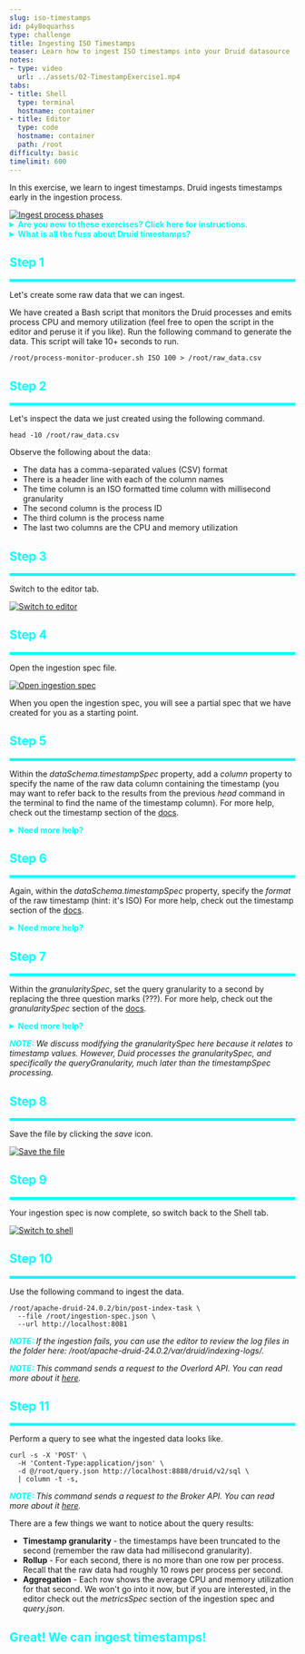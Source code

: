 ```yaml
---
slug: iso-timestamps
id: p4y8oquarhss
type: challenge
title: Ingesting ISO Timestamps
teaser: Learn how to ingest ISO timestamps into your Druid datasource
notes:
- type: video
  url: ../assets/02-TimestampExercise1.mp4
tabs:
- title: Shell
  type: terminal
  hostname: container
- title: Editor
  type: code
  hostname: container
  path: /root
difficulty: basic
timelimit: 600
---
```


In this exercise, we learn to ingest timestamps.
Druid ingests timestamps early in the ingestion process.

<a href="#img-1">
  <img alt="Ingest process phases" src="../assets/IngestionPhases.png" />
</a>

<a href="#" class="lightbox" id="img-1">
  <img alt="Ingest process phases" src="../assets/IngestionPhases.png" />
</a>

<details>
  <summary style="color:cyan"><b>Are you new to these exercises? Click here for instructions.</b></summary>
<hr style="color:cyan">
These exercises allow you to actually <i>do</i> the tasks involved in learning Druid within the comfort of your browser!<br><br>
Click on the command boxes to copy the commands to your clipboard.
Then, paste the commands in the terminal to execute them.<br><br>
Some of the steps of the exercise will require using browser tabs external to the exercise tab.
When necessary, the exercise will explain how to open these external tabs.
When working in other browser tabs, you will want to switch back and forth between the tabs.<br><br>
That's all there is to it! Enjoy!
<hr style="color:cyan">
</details>


<details>
  <summary style="color:cyan"><b>What is all the fuss about Druid timestamps?</b></summary>
<hr style="color:cyan">
In Druid, timestamps are the primary organizing values for the data.
Virtually all Druid queries require a timestamp specification in the <i>WHERE</i> clause, so it's important to think carefully about what the timestamps look like.
The ingestion spec allows us to:
<ul>
  <li>Identify the column in the raw data that contains the timestamp</li>
  <li>Specify the format of the raw data timestamp</li>
  <li>Set the granularity of the timestamp allowing Druid to aggregate rows</li>
</ul>
Note that these ingestion spec capabilities allow us to apply several ingestion principles:
<ul>
  <li>Principle 1 - possibly denormalize raw data to "Create each table datasource for a specific set of query shapes"</li>
  <li>Principle 2 - put the timestamp into a known format to "Transform data, as much as possible, before storage"</li>
  <li>Principle 5 - choose appropriate query granularity to “Combine rows using query time granularity, approximation and rollup”</li>
</ul>
Remember, following these principles, we can create lean tables that are scalable and provide fast access.
<hr style="color:cyan">
</details>


<h2 style="color:cyan">Step 1</h2><hr style="color:cyan;background-color:cyan;height:5px">

Let's create some raw data that we can ingest.

We have created a Bash script that monitors the Druid processes and emits process CPU and memory utilization (feel free to open the script in the editor and peruse it if you like).
Run the following command to generate the data. This script will take 10+ seconds to run.

```
/root/process-monitor-producer.sh ISO 100 > /root/raw_data.csv
```

<h2 style="color:cyan">Step 2</h2><hr style="color:cyan;background-color:cyan;height:5px">

Let's inspect the data we just created using the following command.

```
head -10 /root/raw_data.csv
```

Observe the following about the data:
<ul>
  <li>The data has a comma-separated values (CSV) format
  <li>There is a header line with each of the column names</li>
  <li>The time column is an ISO formatted time column with millisecond granularity</li>
  <li>The second column is the process ID</li>
  <li>The third column is the process name</li>
  <li>The last two columns are the CPU and memory utilization</li>
</ul>

<h2 style="color:cyan">Step 3</h2><hr style="color:cyan;background-color:cyan;height:5px">

Switch to the editor tab.

<a href="#img-2">
  <img alt="Switch to editor" src="../assets/EditorTab.png" />
</a>

<a href="#" class="lightbox" id="img-2">
  <img alt="Switch to editor" src="../assets/EditorTab.png" />
</a>

<h2 style="color:cyan">Step 4</h2><hr style="color:cyan;background-color:cyan;height:5px">

Open the ingestion spec file.

<a href="#img-3">
  <img alt="Open ingestion spec" src="../assets/OpenIngestionSpec.png" />
</a>

<a href="#" class="lightbox" id="img-3">
  <img alt="Open ingestion spec" src="../assets/OpenIngestionSpec.png" />
</a>

When you open the ingestion spec, you will see a partial spec that we have created for you as a starting point.

<h2 style="color:cyan">Step 5</h2><hr style="color:cyan;background-color:cyan;height:5px">

Within the _dataSchema.timestampSpec_ property, add a _column_ property to specify the name of the raw data column containing the timestamp (you may want to refer back to the results from the previous _head_ command in the terminal to find the name of the timestamp column).
For more help, check out the timestamp section of the [docs](https://druid.apache.org/docs/latest/ingestion/ingestion-spec.html#timestampspec).


<details>
  <summary style="color:cyan"><b>Need more help?</b></summary>
<hr style="color:cyan">
You want the <i>timestampSpec</i> to look like this:
<pre><code>"timestampSpec": {
    "column": "time"
},
</code></pre>
<hr style="color:cyan">
</details>

<h2 style="color:cyan">Step 6</h2><hr style="color:cyan;background-color:cyan;height:5px">

Again, within the _dataSchema.timestampSpec_ property, specify the _format_ of the raw timestamp (hint: it's ISO)
For more help, check out the timestamp section of the [docs](https://druid.apache.org/docs/latest/ingestion/ingestion-spec.html#timestampspec).

<details>
  <summary style="color:cyan"><b>Need more help?</b></summary>
<hr style="color:cyan">
You want the <i>timestampSpec</i> to look like this (don't forget the comma at the end of the <i>column</i> property line):
<pre><code>"timestampSpec": {
    "column": "time",
    "format": "iso"
},
</code></pre>
<hr style="color:cyan">
</details>

<h2 style="color:cyan">Step 7</h2><hr style="color:cyan;background-color:cyan;height:5px">

Within the _granularitySpec_, set the query granularity to a second by replacing the three question marks (???).
For more help, check out the _granularitySpec_ section of the [docs](https://druid.apache.org/docs/latest/ingestion/ingestion-spec.html#granularityspec).

<details>
  <summary style="color:cyan"><b>Need more help?</b></summary>
<hr style="color:cyan">
Locate the <i>dataSchema.granularitySpec.queryGranularity</i> property and replace the question marks with the granularity (i.e., <i>second</i>) so that the <i>granularitySpec</i> looks like this.
<pre><code>"granularitySpec": {
    "segmentGranularity": "day",
    "queryGranularity": "second",
    "rollup": true
}
</code></pre>
<hr style="color:cyan">
</details>

<p><span style="color:cyan"><strong><em>NOTE: </em></strong></span> <i>We discuss modifying the granularitySpec here because it relates to timestamp values.
However, Duid processes the granularitySpec, and specifically the queryGranularity, much later than the timestampSpec processing.
</i></p>

<h2 style="color:cyan">Step 8</h2><hr style="color:cyan;background-color:cyan;height:5px">

Save the file by clicking the _save_ icon.

<a href="#img-5">
  <img alt="Save the file" src="../assets/SaveFile.png" />
</a>

<a href="#" class="lightbox" id="img-5">
  <img alt="Save the file" src="../assets/SaveFile.png" />
</a>

<h2 style="color:cyan">Step 9</h2><hr style="color:cyan;background-color:cyan;height:5px">

Your ingestion spec is now complete, so switch back to the Shell tab.

<a href="#img-6">
  <img alt="Switch to shell" src="../assets/ShellTab.png" />
</a>

<a href="#" class="lightbox" id="img-6">
  <img alt="Switch to shell" src="../assets/ShellTab.png" />
</a>

<h2 style="color:cyan">Step 10</h2><hr style="color:cyan;background-color:cyan;height:5px">

Use the following command to ingest the data.

```
/root/apache-druid-24.0.2/bin/post-index-task \
  --file /root/ingestion-spec.json \
  --url http://localhost:8081
```

<p><span style="color:cyan"><strong><em>NOTE: </em></strong></span><i>If the ingestion fails, you can use the editor to review the log files in the folder here: /root/apache-druid-24.0.2/var/druid/indexing-logs/.
</i></p>

<p><span style="color:cyan"><strong><em>NOTE: </em></strong></span> <i>This command sends a request to the Overlord API.
You can read more about it <a href="https://druid.apache.org/docs/latest/ingestion/tasks.html#task-api" target="_blank">here</a>.
</i></p>


<h2 style="color:cyan">Step 11</h2><hr style="color:cyan;background-color:cyan;height:5px">

Perform a query to see what the ingested data looks like.

```
curl -s -X 'POST' \
  -H 'Content-Type:application/json' \
  -d @/root/query.json http://localhost:8888/druid/v2/sql \
  | column -t -s,
```

<p><span style="color:cyan"><strong><em>NOTE: </em></strong></span> <i>This command sends a request to the Broker API.
You can read more about it <a href="https://druid.apache.org/docs/latest/tutorials/tutorial-query.html#query-sql-over-http" target="_blank">here</a>.
</i></p>

There are a few things we want to notice about the query results:
<ul>
  <li><b>Timestamp granularity</b> - the timestamps have been truncated to the second (remember the raw data had millisecond granularity).</li>
  <li><b>Rollup</b> - For each second, there is no more than one row per process. Recall that the raw data had roughly 10 rows per process per second.</li>
  <li><b>Aggregation</b> - Each row shows the average CPU and memory utilization for that second. We won't go into it now, but if you are interested, in the editor check out the <i>metricsSpec</i> section of the ingestion spec and <i>query.json</i>.</li>
</ul>


<h2 style="color:cyan">Great! We can ingest timestamps!</h2>

<style type="text/css" rel="stylesheet">
.lightbox { display: none; position: fixed; justify-content: center; align-items: center; z-index: 999; top: 0; left: 0; right: 0; bottom: 0; padding: 1rem; background: rgba(0, 0, 0, 0.8); }
.lightbox:target { display: flex; }
.lightbox img { max-height: 100% }
.thumbnail:hover {
    position:fixed;
    top:-25px;
    left:-35px;
    width:500px;
    height:auto;
    display:block;
    z-index:999;
}
</style>
